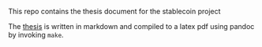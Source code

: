 This repo contains the thesis document for the stablecoin project

The [thesis](thesis.md) is written in markdown and compiled to a latex pdf using
pandoc by invoking `make`.

